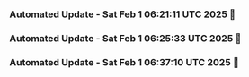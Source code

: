 

### Automated Update - Sat Feb  1 06:21:11 UTC 2025 🚀


### Automated Update - Sat Feb  1 06:25:33 UTC 2025 🚀


### Automated Update - Sat Feb  1 06:37:10 UTC 2025 🚀
